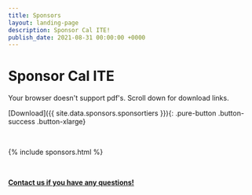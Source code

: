 ```yaml
---
title: Sponsors
layout: landing-page
description: Sponsor Cal ITE!
publish_date: 2021-08-31 00:00:00 +0000
---
```


# Sponsor Cal ITE

<object
  data="{{ site.data.sponsors.sponsortiers }}#toolbar=0"
  type="application/pdf"
  width="100%"
  class="mb-4"
  style="height:130vw;max-height:1024px;">
<canvas id="pdfviewer" markdown="1" style="width:100%;height:130vw;max-height:1024px;">

Your browser doesn't support pdf's. Scroll down for download links.

</canvas>
</object>

[Download]({{ site.data.sponsors.sponsortiers }}){: .pure-button .button-success .button-xlarge}

<br>

{% include sponsors.html %}

<br>

**[Contact us if you have any questions!](/contact/)**
